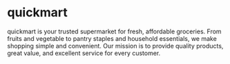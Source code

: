 # quickmart
quickmart is your trusted supermarket for fresh, affordable groceries. From fruits and vegetable to pantry staples and household essentials, we make shopping simple and convenient. Our mission is to provide quality products, great value, and excellent service for every customer.
